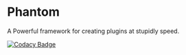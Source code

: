 # Phantom
A Powerful framework for creating plugins at stupidly speed.

[![Codacy Badge](https://api.codacy.com/project/badge/Grade/7f8351d5ce644e258685a6a074ba68cc)](https://www.codacy.com/app/danielmillst/Phantom?utm_source=github.com&amp;utm_medium=referral&amp;utm_content=PhantomAPI/Phantom&amp;utm_campaign=Badge_Grade)
